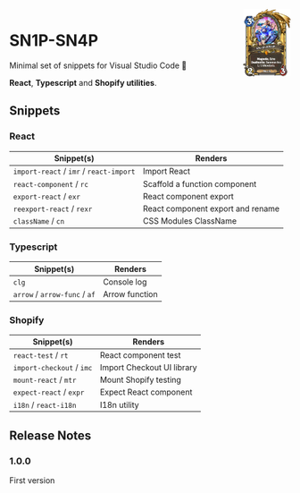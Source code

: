 <img src="sn1p-sn4p.png" alt="logo" height="120" align="right" />

# SN1P-SN4P

Minimal set of snippets for Visual Studio Code 🦄

**React**, **Typescript** and **Shopify utilities**.

## Snippets

### React
| Snippet(s) | Renders                          |
| ------- | -------------------------------- |
| `import-react` / `imr` / `react-import`   | Import React |
| `react-component` / `rc`  | Scaffold a function component |
| `export-react` / `exr`  | React component export |
| `reexport-react` / `rexr`  | React component export and rename |
| `className` / `cn`  | CSS Modules ClassName |

### Typescript
| Snippet(s) | Renders                          |
| ------- | -------------------------------- |
| `clg`   | Console log |
| `arrow` / `arrow-func` / `af`  | Arrow function |

### Shopify
| Snippet(s) | Renders                          |
| ------- | -------------------------------- |
| `react-test` / `rt` | React component test |
| `import-checkout` / `imc`  | Import Checkout UI library |
| `mount-react` / `mtr`  | Mount Shopify testing |
| `expect-react` / `expr`  | Expect React component |
| `i18n` / `react-i18n`  | I18n utility |

## Release Notes

### 1.0.0

First version
